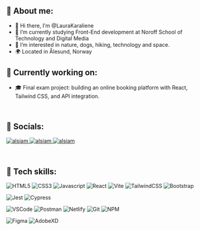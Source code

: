 <h2>🌱 About me:</h2>

- 👋 Hi there, I’m @LauraKaraliene
- 📖 I’m currently studying Front-End development at Noroff School of Technology and Digital Media
- 👀 I’m interested in nature, dogs, hiking, technology and space.
- 🌍 Located in Ålesund, Norway

  
 <h2>🌱 Currently working on:</h2> 
 
- 🎓 Final exam project: building an online booking platform with React, Tailwind CSS, and API integration.

<br>
<h2>🌱 Socials:</h2>

<p align="left">
 <a href="www.linkedin.com/in/laura-karaliene-31476657" target="_blank">
  <img src="https://img.shields.io/badge/LinkedIn-0077B5?style=for-the-badge&logo=linkedin&logoColor=white" alt="alsiam"/>
 </a>
 <a href="https://instagram.com/alsiam_dev](https://www.instagram.com/LAURA_KARALIENE" target="_blank">
  <img src="https://img.shields.io/badge/Instagram-fe4164?style=for-the-badge&logo=instagram&logoColor=white" alt="alsiam" />
 </a> 
 <a href="https://www.facebook.com/LAURA_KARALIENE" target="_blank">
  <img src="https://img.shields.io/badge/Facebook-20BEFF?&style=for-the-badge&logo=facebook&logoColor=white" alt="alsiam"  />
  </a> 
</p>
</br>




<h2>🌱 Tech skills:</h2>


![HTML5](https://img.shields.io/badge/HTML5-E34F26?style=for-the-badge&logo=html5&logoColor=white)
![CSS3](https://img.shields.io/badge/CSS3-1572B6?style=for-the-badge&logo=css3&logoColor=white)
![Javascript](https://img.shields.io/badge/Javascript-F0DB4F?style=for-the-badge&labelColor=black&logo=javascript&logoColor=F0DB4F)
![React](https://img.shields.io/badge/React-61DAFB?style=for-the-badge&logo=react&logoColor=white)
![Vite](https://img.shields.io/badge/Vite-646CFF?style=for-the-badge&logo=vite&logoColor=white)
![TailwindCSS](https://img.shields.io/badge/TailwindCSS-38B2AC?style=for-the-badge&logo=tailwindcss&logoColor=white)
![Bootstrap](https://img.shields.io/badge/Bootstrap-563D7C?style=for-the-badge&logo=bootstrap&logoColor=white)

![Jest](https://img.shields.io/badge/Jest-C21325?style=for-the-badge&logo=jest&logoColor=white)
![Cypress](https://img.shields.io/badge/Cypress-17202C?style=for-the-badge&logo=cypress&logoColor=white)

![VSCode](https://img.shields.io/badge/VSCode-007ACC?style=for-the-badge&logo=visualstudiocode&logoColor=white)
![Postman](https://img.shields.io/badge/Postman-F05032?style=for-the-badge&logo=postman&logoColor=white)
![Netlify](https://img.shields.io/badge/Netlify-000000?style=for-the-badge&logo=netlify&logoColor=white)
![Git](https://img.shields.io/badge/Git-F05032?style=for-the-badge&logo=git&logoColor=white)
![NPM](https://img.shields.io/badge/NPM-CB3837?style=for-the-badge&logo=npm&logoColor=white)

![Figma](https://img.shields.io/badge/Figma-F24E1E?style=for-the-badge&logo=figma&logoColor=white)
![AdobeXD](https://img.shields.io/badge/AdobeXD-FF61F6?style=for-the-badge&logo=adobexd&logoColor=white)









